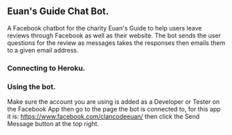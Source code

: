 ## Euan's Guide Chat Bot.
A Facebook chatbot for the charity Euan's Guide to help users leave reviews through Facebook as well as their website. The bot sends the user questions for the review as messages takes the responses then emails them to a given email address.

### Connecting to Heroku.

### Using the bot.
Make sure the account you are using is added as a Developer or Tester on the Facebook App then go to the page the bot is connected to, for this app it is: https://www.facebook.com/clancodeeuan/ then click the Send Message button at the top right. 